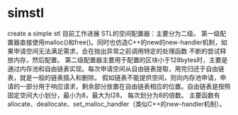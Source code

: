 # simstl
create a simple stl
目前工作进展
STL的空间配置器：主要分为二级。
第一级配置器直接使用malloc()和free()。同时也仿造C++的new的new-handler机制，如果申请空间无法满足需求，会在抛出异常之前调用特定的处理函数
不断的尝试释放内存，然后配置。
第二级配置器主要用于配置的区块小于128bytes时，主要是通过内存池和自由链表实现。每次申请空间从自由链表提取，用完归还于自由链表，就是一般的链表插入和删除。
假如链表不能提供空间，则向内存池申请，申请的一部分用于响应请求，剩余部分放置在自由链表相应的位置。自由链表是按照固定空间大小划分，最小为8，最大为I28，
每次划分为8的倍数。
主要函数有allocate、deallocate、set_malloc_handler（类似C++的new-handler机制）。
